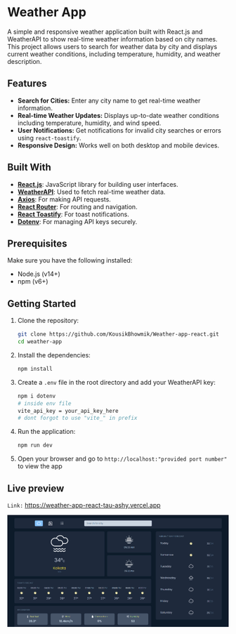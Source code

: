 # Weather App

A simple and responsive weather application built with React.js and WeatherAPI to show real-time weather information based on city names. This project allows users to search for weather data by city and displays current weather conditions, including temperature, humidity, and weather description.

## Features

- **Search for Cities:** Enter any city name to get real-time weather information.
- **Real-time Weather Updates:** Displays up-to-date weather conditions including temperature, humidity, and wind speed.
- **User Notifications:** Get notifications for invalid city searches or errors using `react-toastify`.
- **Responsive Design:** Works well on both desktop and mobile devices.

## Built With

- **[React.js](https://react.dev/)**: JavaScript library for building user interfaces.
- **[WeatherAPI](https://www.weatherapi.com/)**: Used to fetch real-time weather data.
- **[Axios](https://www.npmjs.com/package/axios)**: For making API requests.
- **[React Router](https://reactrouter.com/en/main)**: For routing and navigation.
- **[React Toastify](https://www.npmjs.com/package/react-toastify)**: For toast notifications.
- **[Dotenv](https://www.npmjs.com/package/dotenv)**: For managing API keys securely.

## Prerequisites

Make sure you have the following installed:

- Node.js (v14+)
- npm (v6+)

## Getting Started

1. Clone the repository:

   ```bash
   git clone https://github.com/KousikBhowmik/Weather-app-react.git
   cd weather-app
   ```
2. Install the dependencies:
    ```bash
    npm install
    ```
3. Create a `.env` file in the root directory and add your WeatherAPI key:
    ```bash
    npm i dotenv
    # inside env file
    vite_api_key = your_api_key_here
    # dont forgot to use "vite_" in prefix
    ```
4. Run the application:
    ```bash
    npm run dev
    ```
5.  Open your browser and go to `http://localhost:"provided port number"` to view the app

## Live preview
`Link:` https://weather-app-react-tau-ashy.vercel.app

![weather app preview](./src/assets/livepreview.png)
